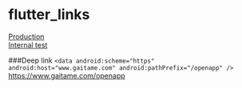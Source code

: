 # flutter_links

<a href="https://play.google.com/store/apps/details?id=co.appkanoonmarisa.bmicalculator">Production</a>
<br/>
<a href="https://play.google.com/apps/test/co.appkanoonmarisa.bmicalculator/2">Internal test</a>
<br/>

###Deep link
`<data android:scheme="https"
       android:host="www.gaitame.com"
       android:pathPrefix="/openapp" />`
<a href="https://www.gaitame.com/openapp">https://www.gaitame.com/openapp</a>
